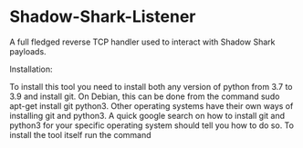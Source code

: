 # Shadow-Shark-Listener
A full fledged reverse TCP handler used to interact with Shadow Shark payloads.

Installation:

To install this tool you need to install both any version of python from 3.7 to 3.9 and install git. On Debian, this can be done from the command sudo apt-get install git python3. Other operating systems have their own ways of installing git and python3. A quick google search on how to install git and python3 for your specific operating system should tell you how to do so. To install the tool itself run the command 
